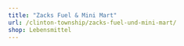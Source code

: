 ```yaml
---
title: "Zacks Fuel & Mini Mart"
url: /clinton-township/zacks-fuel-und-mini-mart/
shop: Lebensmittel
---
```


